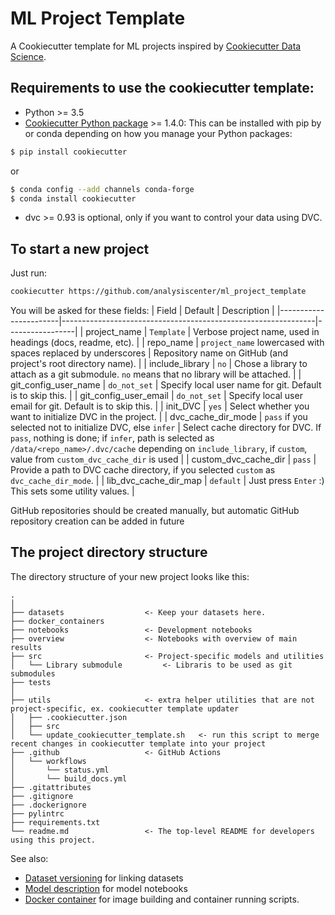 # ML Project Template
A Cookiecutter template for ML projects inspired by [Cookiecutter Data Science](https://github.com/drivendata/cookiecutter-data-science).


## Requirements to use the cookiecutter template:
 - Python >= 3.5
 - [Cookiecutter Python package](http://cookiecutter.readthedocs.org/en/latest/installation.html) >= 1.4.0: This can be installed with pip by or conda depending on how you manage your Python packages:

```bash
$ pip install cookiecutter
```

or

```bash
$ conda config --add channels conda-forge
$ conda install cookiecutter
```
 
 - dvc >= 0.93 is optional, only if you want to control your data using DVC.


## To start a new project
Just run:
```bash
cookiecutter https://github.com/analysiscenter/ml_project_template
```

You will be asked for these fields:
| Field                 | Default                                                       |  Description    |
|-----------------------|---------------------------------------------------------------|-----------------|
| project_name          | `Template`                                                    | Verbose project name, used in headings (docs, readme, etc).  |
| repo_name             | `project_name` lowercased with spaces replaced by underscores | Repository name on GitHub (and project's root directory name). |
| include_library       | `no`                                                          | Chose a library to attach as a git submodule. `no` means that no library will be attached. |
| git_config_user_name  | `do_not_set`                                                  | Specify local user name for git. Default is to skip this. |
| git_config_user_email | `do_not_set`                                                  | Specify local user email for git. Default is to skip this. |
| init_DVC              | `yes`                                                         | Select whether you want to initialize DVC in the project. |
| dvc_cache_dir_mode    | `pass` if you selected not to initialize DVC, else `infer`    | Select cache directory for DVC. If `pass`, nothing is done; if `infer`, path is selected as `/data/<repo_name>/.dvc/cache` depending on `include_library`, if `custom`, value from `custom_dvc_cache_dir` is used |
| custom_dvc_cache_dir  | `pass`                                                        | Provide a path to DVC cache directory, if you selected `custom` as `dvc_cache_dir_mode`. |
| lib_dvc_cache_dir_map | `default`                                                     | Just press `Enter` :) This sets some utility values. |


GitHub repositories should be created manually, but automatic GitHub repository creation can be added in future


## The project directory structure

The directory structure of your new project looks like this:

```
.
│
├── datasets                  <- Keep your datasets here.
├── docker_containers
├── notebooks                 <- Development notebooks
├── overview                  <- Notebooks with overview of main results
├── src                       <- Project-specific models and utilities
│   └── Library submodule         <- Libraris to be used as git submodules
├── tests
│
├── utils                     <- extra helper utilities that are not project-specific, ex. cookiecutter template updater
│   ├── .cookiecutter.json
│   ├── src
│   └── update_cookiecutter_template.sh   <- run this script to merge recent changes in cookiecutter template into your project
├── .github                   <- GitHub Actions
│   └── workflows
│       └── status.yml
│       └── build_docs.yml
├── .gitattributes
├── .gitignore
├── .dockerignore
├── pylintrc
├── requirements.txt
└── readme.md                 <- The top-level README for developers using this project.
```

See also:
- [Dataset versioning](../../data_versioning) for linking datasets
- [Model description](../../model_description) for model notebooks
- [Docker container](../../docker_container) for image building and container running scripts.
